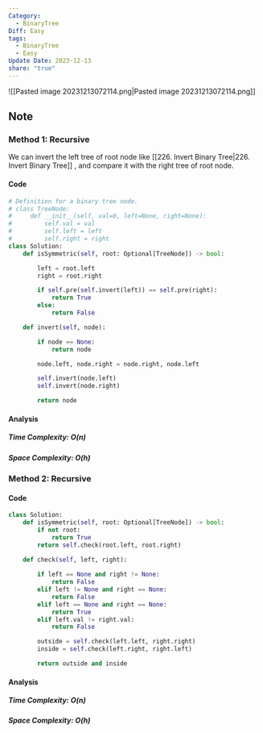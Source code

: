 ```yaml
---
Category:
  - BinaryTree
Diff: Easy
tags:
  - BinaryTree
  - Easy
Update Date: 2023-12-13
share: "true"
---
```


![[Pasted image 20231213072114.png|Pasted image 20231213072114.png]]
## Note
### Method 1: Recursive
We can invert the left tree of root node like [[226. Invert Binary Tree|226. Invert Binary Tree]] , and compare it with the right tree of root node.
#### Code
```python
# Definition for a binary tree node.
# class TreeNode:
#     def __init__(self, val=0, left=None, right=None):
#         self.val = val
#         self.left = left
#         self.right = right
class Solution:
    def isSymmetric(self, root: Optional[TreeNode]) -> bool:

        left = root.left
        right = root.right

        if self.pre(self.invert(left)) == self.pre(right):
            return True
        else:
            return False

    def invert(self, node):

        if node == None:
            return node

        node.left, node.right = node.right, node.left

        self.invert(node.left)
        self.invert(node.right)

        return node
```
#### Analysis
##### Time Complexity: $O(n)$
##### Space Complexity: $O(h)$

### Method 2:  Recursive

#### Code
```python
class Solution:
    def isSymmetric(self, root: Optional[TreeNode]) -> bool:
        if not root:
            return True
        return self.check(root.left, root.right)

    def check(self, left, right):
		
        if left == None and right != None:
            return False
        elif left != None and right == None:
            return False
        elif left == None and right == None:
            return True
        elif left.val != right.val:
            return False

        outside = self.check(left.left, right.right)
        inside = self.check(left.right, right.left)

        return outside and inside
```
#### Analysis
##### Time Complexity: $O(n)$
##### Space Complexity: $O(h)$